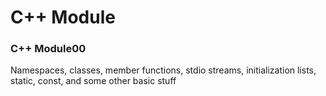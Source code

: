 # C++ Module

### C++ Module00
Namespaces, classes, member functions, stdio streams, initialization lists, static, const, and some other basic stuff
